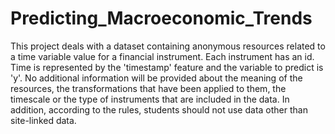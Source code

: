 # Predicting_Macroeconomic_Trends
This project deals with a dataset containing anonymous resources related to a time variable value for a financial instrument. Each instrument has an id. Time is represented by the 'timestamp' feature and the variable to predict is 'y'. No additional information will be provided about the meaning of the resources, the transformations that have been applied to them, the timescale or the type of instruments that are included in the data. In addition, according to the rules, students should not use data other than site-linked data.
